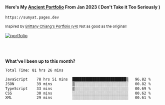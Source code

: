 #### Here's My [Ancient Portfolio](https://sumyat.pages.dev) From Jan 2023 ( Don't Take it Too Seriously ) 
````bash
https://sumyat.pages.dev 
````

<sub>Inspired by [Brittany Chiang's Portfolio (v4)](https://v4.brittanychiang.com/) Not as good as the original!</sub>


<a href='https://sumyat.pages.dev/'>
    <img src='https://github.com/sumyat-aung/sumyat-aung/assets/108873224/c9b4f2be-c585-4dd3-84e1-692c3854a6d8' alt='portfolio' align='center' />
</a>


<br />
<br />


<br />
<br />

**What've I been up to this month?**

<!--START_SECTION:waka-->

```txt
Total Time: 81 hrs 26 mins

JavaScript    78 hrs 51 mins  ████████████████████████▒   96.82 %
JSON          39 mins         ▒░░░░░░░░░░░░░░░░░░░░░░░░   00.82 %
TypeScript    33 mins         ▒░░░░░░░░░░░░░░░░░░░░░░░░   00.69 %
CSS           30 mins         ░░░░░░░░░░░░░░░░░░░░░░░░░   00.62 %
XML           29 mins         ░░░░░░░░░░░░░░░░░░░░░░░░░   00.61 %
```

<!--END_SECTION:waka-->




